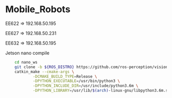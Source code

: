 # Mobile_Robots
EE622  => 192.168.50.195

EE627  => 192.168.50.231

EE632  => 192.168.50.195

Jetson nano compile
```bash
    cd nano_ws
    git clone -b ${ROS_DISTRO} https://github.com/ros-perception/vision_opencv.git src/vision_opencv
    catkin_make --cmake-args \
            -DCMAKE_BUILD_TYPE=Release \
            -DPYTHON_EXECUTABLE=/usr/bin/python3 \
            -DPYTHON_INCLUDE_DIR=/usr/include/python3.6m \
            -DPYTHON_LIBRARY=/usr/lib/$(arch)-linux-gnu/libpython3.6m.so
```
